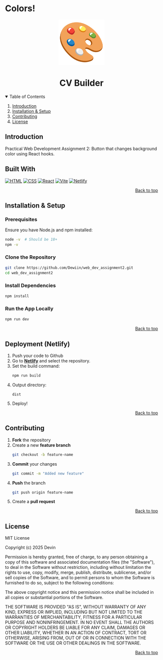 # Colors!

<div align="center">
    <img src='./public/colors-logo.png' width="150"></img>
    <h1>CV Builder</h1>
</div>

<details open>
<summary>Table of Contents</summary>
<ol>
  <li>
    <a href="#introduction">Introduction</a>
  </li>
  <li>
    <a href="#installation--setup">Installation & Setup</a>
  </li>
  <li><a href="#contributing">Contributing</a></li>
  <li><a href="#license">License</a></li>
</ol>
</details>

## Introduction
Practical Web Development Assignment 2: Button that changes background color using React hooks.

## Built With 
[![HTML]][HTML-url]
[![CSS]][CSS-url]
[![React]][React-url]
[![Vite]][Vite-url]
[![Netlify]][Netlify-url]
<p align="right"><a href="#readme-top">Back to top</a></p>

## Installation & Setup

### Prerequisites
Ensure you have Node.js and npm installed:
```sh
node -v  # Should be 18+  
npm -v
```

### Clone the Repository
```sh
git clone https://github.com/Dewiin/web_dev_assignment2.git
cd web_dev_assignment2
```

### Install Dependencies
```sh
npm install
```

### Run the App Locally
```sh
npm run dev
```
<p align="right"><a href="#readme-top">Back to top</a></p>

## Deployment (Netlify)
1. Push your code to Github
2. Go to [**Netlify**](https://www.netlify.com/) and select the repository.
3. Set the build command: 
    ```sh
    npm run build
    ```
4. Output directory:
    ```nginx
    dist
    ```
5. Deploy!
<p align="right"><a href="#readme-top">Back to top</a></p>

## Contributing 
1. **Fork** the repository
2. Create a new **feature branch** 
    ```sh
    git checkout -b feature-name
    ```
3. **Commit** your changes
    ```sh
    git commit -m "Added new feature"
    ```
4. **Push** the branch
    ```sh
    git push origin feature-name
    ```
5. Create a **pull request**
<p align="right"><a href="#readme-top">Back to top</a></p>

## License
MIT License

Copyright (c) 2025 Devin

Permission is hereby granted, free of charge, to any person obtaining a copy
of this software and associated documentation files (the "Software"), to deal
in the Software without restriction, including without limitation the rights
to use, copy, modify, merge, publish, distribute, sublicense, and/or sell
copies of the Software, and to permit persons to whom the Software is
furnished to do so, subject to the following conditions:

The above copyright notice and this permission notice shall be included in all
copies or substantial portions of the Software.

THE SOFTWARE IS PROVIDED "AS IS", WITHOUT WARRANTY OF ANY KIND, EXPRESS OR
IMPLIED, INCLUDING BUT NOT LIMITED TO THE WARRANTIES OF MERCHANTABILITY,
FITNESS FOR A PARTICULAR PURPOSE AND NONINFRINGEMENT. IN NO EVENT SHALL THE
AUTHORS OR COPYRIGHT HOLDERS BE LIABLE FOR ANY CLAIM, DAMAGES OR OTHER
LIABILITY, WHETHER IN AN ACTION OF CONTRACT, TORT OR OTHERWISE, ARISING FROM,
OUT OF OR IN CONNECTION WITH THE SOFTWARE OR THE USE OR OTHER DEALINGS IN THE
SOFTWARE.
<p align="right"><a href="#readme-top">Back to top</a></p>




[HTML]: https://img.shields.io/badge/HTML-%23E34F26.svg?style=for-the-badge&logo=html5&logoColor=white
[HTML-url]: https://html.spec.whatwg.org/multipage/

[CSS]: https://img.shields.io/badge/CSS-1572B6?style=for-the-badge&logo=css3&logoColor=fff
[CSS-url]: https://www.w3.org/Style/CSS/Overview.en.html

[React]: https://img.shields.io/badge/React-%2320232a.svg?style=for-the-badge&logo=react&logoColor=%2361DAFB
[React-url]: https://react.dev/

[Vite]: https://img.shields.io/badge/Vite-646CFF?style=for-the-badge&logo=vite&logoColor=fff
[Vite-url]: https://vite.dev/

[Netlify]: https://img.shields.io/badge/Netlify-%23000000.svg?style=for-the-badge&logo=netlify&logoColor=#00C7B7
[Netlify-url]: https://www.netlify.com/